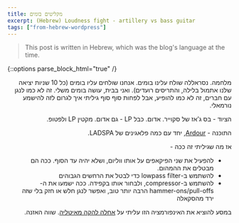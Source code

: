 ```yaml
---
title: מקליטים בומים
excerpt: (Hebrew) Loudness fight - artillery vs bass guitar
tags: ["from-hebrew-wordpress"]
---
```


> This post is written in Hebrew, which was the blog's language at the time.

{::options parse_block_html="true" /}

<div dir="rtl">

מלחמה. נסראללה שולח עלינו בומים. אנחנו שולחים עליו בומים (כל 10 שניות יציאה שלנו אתמול בלילה, והתריסים רועדים). ואני בבית, עושה בומים משלי. זה לא כמו לנגן עם חברים, זה לא כמו להופיע, אבל לפחות סוף סוף גיליתי איך לגרום לזה להישמע נורמאלי.

הציוד - בס ג’אז של סקוייר. אדום. כבל LP - גם אדום. מקטין LP ולפטופ.

התוכנה - [Ardour], יחד עם כמה פלאגינים של LADSPA.

[Ardour]: http://ardour.org

אז מה שגיליתי זה ככה -

* להפעיל את שני הפיקאפים על אותו ווליום, ושלא יהיה עד הסוף. ככה הם מבטלים את ההמהום.
* להשתמש ב-lowpass filter כדי לבטל את הרחשים הגבוהים
* להשתמש ב-compressor, ולבחור אותו בקפידה. ככה ישמעו את ה-hammer-ons/pull-offs הרבה יותר טוב, ואפשר לנגן חלש או חזק בלי שזה ירד מהסקאלה

במסע להוציא את האינפורמציה הזו עליתי על [אחלה להקה מאיטליה]. שווה האזנה.

[אחלה להקה מאיטליה]: http://drop-alive.blogspot.com/

</div>
